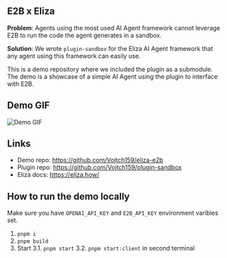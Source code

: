 ## E2B x Eliza

__Problem__: Agents using the most used AI Agent framework cannot leverage E2B to run the code the agent generates in a sandbox.

__Solution__: We wrote `plugin-sandbox` for the Eliza AI Agent framework that any agent using this framework can easily use.

This is a demo repository where we included the plugin as a submodule. The demo is a showcase of a simple AI Agent using the plugin to interface with E2B.

## Demo GIF

![Demo GIF](demo.gif)

## Links

- Demo repo: https://github.com/Vojtch159/eliza-e2b
- Plugin repo: https://github.com/Vojtch159/plugin-sandbox
- Eliza docs: https://eliza.how/

## How to run the demo locally

Make sure you have `OPENAI_API_KEY` and `E2B_API_KEY` environment varibles set.

1. `pnpm i`
2. `pnpm build`
3. Start
3.1. `pnpm start`
3.2. `pnpm start:client` in second terminal